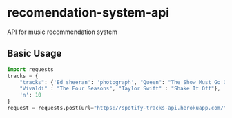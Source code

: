 # recomendation-system-api
API for music recommendation system


## Basic Usage
```python 
import requests
tracks = {
    "tracks": {'Ed sheeran': 'photograph', "Queen": "The Show Must Go On", 
    "Vivaldi" : "The Four Seasons", "Taylor Swift" : "Shake It Off"},
    'n': 10
}
request = requests.post(url="https://spotify-tracks-api.herokuapp.com/", json=tracks)
```
